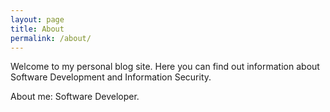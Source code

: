 ```yaml
---
layout: page
title: About
permalink: /about/
---
```


Welcome to my personal blog site. Here you can find out information about Software Development and Information Security. 

About me: Software Developer.
